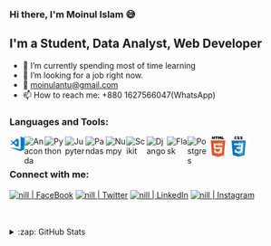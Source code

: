 ### Hi there, I'm Moinul Islam :sweat_smile:

## I'm a Student, Data Analyst, Web Developer

- 🌱 I’m currently spending most of time learning 
- :mag_right: I’m looking for a job right now.
- 💬 moinulantu@gmail.com 
- 📫 How to reach me: +880 1627566047(WhatsApp)


### Languages and Tools:

<img align="left" alt="Visual Studio Code" width="26px" src="https://raw.githubusercontent.com/github/explore/80688e429a7d4ef2fca1e82350fe8e3517d3494d/topics/visual-studio-code/visual-studio-code.png" />
<img align="left" alt="Anaconda" width="36px" src="https://upload.wikimedia.org/wikipedia/en/c/cd/Anaconda_Logo.png" />
<img align="left" alt="Python" width="36px" src="https://cdn.freebiesupply.com/logos/large/2x/python-5-logo-svg-vector.svg" />
<img align="left" alt="Jupyter" width="36px" src="https://upload.wikimedia.org/wikipedia/commons/thumb/3/38/Jupyter_logo.svg/1200px-Jupyter_logo.svg.png" />
<img align="left" alt="Pandas" width="36px" src="https://upload.wikimedia.org/wikipedia/commons/thumb/e/ed/Pandas_logo.svg/1200px-Pandas_logo.svg.png" />
<img align="left" alt="Numpy" width="36px" src="https://user-images.githubusercontent.com/50221806/86498201-a8bd8680-bd39-11ea-9d08-66b610a8dc01.png" />
<img align="left" alt="Scikit" width="36px" src="https://upload.wikimedia.org/wikipedia/commons/thumb/0/05/Scikit_learn_logo_small.svg/1200px-Scikit_learn_logo_small.svg.png" />
<img align="left" alt="Django" width="36px" src="https://cdn.iconscout.com/icon/free/png-512/django-2-282855.png" />
<img align="left" alt="Flask" width="36px" src="https://www.probytes.net/wp-content/uploads/2018/10/flask-logo-png-transparent.png" />
<img align="left" alt="Postgres" width="36px" src="https://upload.wikimedia.org/wikipedia/commons/thumb/2/29/Postgresql_elephant.svg/1200px-Postgresql_elephant.svg.png" />
<img align="left" alt="HTML5" width="36px" src="https://raw.githubusercontent.com/github/explore/80688e429a7d4ef2fca1e82350fe8e3517d3494d/topics/html/html.png" />
<img align="left" alt="CSS3" width="36px" src="https://raw.githubusercontent.com/github/explore/80688e429a7d4ef2fca1e82350fe8e3517d3494d/topics/css/css.png" />

<br />
<br />

### Connect with me:

[<img align="center" alt="nill | FaceBook" width="22px" src="https://cdn.jsdelivr.net/npm/simple-icons@v3/icons/facebook.svg" />][facebook]
[<img align="center" alt="nill | Twitter" width="22px" src="https://cdn.jsdelivr.net/npm/simple-icons@v3/icons/twitter.svg" />][twitter]
[<img align="center" alt="nill | LinkedIn" width="22px" src="https://cdn.jsdelivr.net/npm/simple-icons@v3/icons/linkedin.svg" />][linkedin]
[<img align="center" alt="nill | Instagram" width="22px" src="https://cdn.jsdelivr.net/npm/simple-icons@v3/icons/instagram.svg" />][instagram]

<br />
<br />

<details>
  <summary>:zap: GitHub Stats</summary>

  <img align="center" alt="codeSTACKr's GitHub Stats" src="https://github-readme-stats.codestackr.vercel.app/api?username=nilldiggonto&show_icons=true&hide_border=true" />

</details>




[twitter]: https://twitter.com/NillDiggonto
[instagram]: https://www.instagram.com/nill.diggonto/
[linkedin]: https://www.linkedin.com/in/moinul-islam-nill/
[facebook]: https://www.facebook.com/nilldiggonto/
